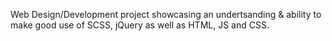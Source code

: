 Web Design/Development project showcasing an undertsanding & ability to make good use of SCSS, jQuery as well as HTML, JS and CSS.
